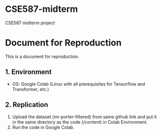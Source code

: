 # CSE587-midterm
CSE587 midterm project

# Document for Reproduction
This is a document for reproduction.
## 1. Environment
* OS: Google Colab (Linux with all prerequisites for Tensorflow and Transformer, etc.)
## 2. Replication
1. Upload the dataset (mr-porter-filtered) from same github link and put it in the same directory as the code (/content) in Colab Environment.
2. Run the code in Google Colab.
